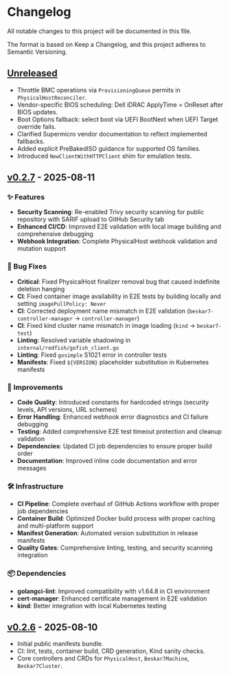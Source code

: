 # Changelog

All notable changes to this project will be documented in this file.

The format is based on Keep a Changelog, and this project adheres to Semantic Versioning.

## [Unreleased]
- Throttle BMC operations via `ProvisioningQueue` permits in `PhysicalHostReconciler`.
- Vendor-specific BIOS scheduling: Dell iDRAC ApplyTime = OnReset after BIOS updates.
- Boot Options fallback: select boot via UEFI BootNext when UEFI Target override fails.
- Clarified Supermicro vendor documentation to reflect implemented fallbacks.
- Added explicit PreBakedISO guidance for supported OS families.
- Introduced `NewClientWithHTTPClient` shim for emulation tests.

## [v0.2.7] - 2025-08-11
### ✨ Features
- **Security Scanning**: Re-enabled Trivy security scanning for public repository with SARIF upload to GitHub Security tab
- **Enhanced CI/CD**: Improved E2E validation with local image building and comprehensive debugging
- **Webhook Integration**: Complete PhysicalHost webhook validation and mutation support

### 🐛 Bug Fixes
- **Critical**: Fixed PhysicalHost finalizer removal bug that caused indefinite deletion hanging
- **CI**: Fixed container image availability in E2E tests by building locally and setting `imagePullPolicy: Never`
- **CI**: Corrected deployment name mismatch in E2E validation (`beskar7-controller-manager` → `controller-manager`)
- **CI**: Fixed kind cluster name mismatch in image loading (`kind` → `beskar7-test`)
- **Linting**: Resolved variable shadowing in `internal/redfish/gofish_client.go`
- **Linting**: Fixed `gosimple` S1021 error in controller tests
- **Manifests**: Fixed `${VERSION}` placeholder substitution in Kubernetes manifests

### 🔧 Improvements
- **Code Quality**: Introduced constants for hardcoded strings (security levels, API versions, URL schemes)
- **Error Handling**: Enhanced webhook error diagnostics and CI failure debugging
- **Testing**: Added comprehensive E2E test timeout protection and cleanup validation
- **Dependencies**: Updated CI job dependencies to ensure proper build order
- **Documentation**: Improved inline code documentation and error messages

### 🛠️ Infrastructure
- **CI Pipeline**: Complete overhaul of GitHub Actions workflow with proper job dependencies
- **Container Build**: Optimized Docker build process with proper caching and multi-platform support
- **Manifest Generation**: Automated version substitution in release manifests
- **Quality Gates**: Comprehensive linting, testing, and security scanning integration

### 📦 Dependencies
- **golangci-lint**: Improved compatibility with v1.64.8 in CI environment
- **cert-manager**: Enhanced certificate management in E2E validation
- **kind**: Better integration with local Kubernetes testing

## [v0.2.6] - 2025-08-10
- Initial public manifests bundle.
- CI: lint, tests, container build, CRD generation, Kind sanity checks.
- Core controllers and CRDs for `PhysicalHost`, `Beskar7Machine`, `Beskar7Cluster`.

[Unreleased]: https://github.com/wrkode/beskar7/compare/v0.2.7...HEAD
[v0.2.7]: https://github.com/wrkode/beskar7/releases/tag/v0.2.7
[v0.2.6]: https://github.com/wrkode/beskar7/releases/tag/v0.2.6

